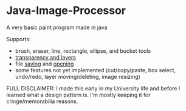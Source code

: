 Java-Image-Processor
====================

A very basic paint program made in java

Supports:
- brush, eraser, line, rectangle, ellipse, and bucket tools
- [transparency and layers](http://a.pomf.se/afcyef.png)
- file [saving](http://a.pomf.se/acnvih.png) and [opening](http://a.pomf.se/aowlxd.png)
- some features not yet implemented (cut/copy/paste, box select, undo/redo, layer moving/deleting, image resizing)

FULL DISCLAIMER: I made this early in my University life and before I learned what a design pattern is. I'm mostly keeping it for cringe/memorabilia reasons.
